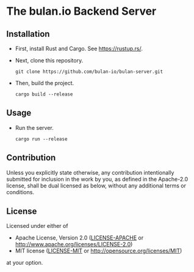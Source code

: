 # The bulan.io Backend Server

## Installation

- First, install Rust and Cargo. See <https://rustup.rs/>.
- Next, clone this repository.

  ```console
  git clone https://github.com/bulan-io/bulan-server.git
  ```

- Then, build the project.

  ```console
  cargo build --release
  ```

## Usage

- Run the server.

  ```console
  cargo run --release
  ```

## Contribution

Unless you explicitly state otherwise, any contribution intentionally submitted
for inclusion in the work by you, as defined in the Apache-2.0 license, shall be
dual licensed as below, without any additional terms or conditions.

## License

Licensed under either of

- Apache License, Version 2.0
   ([LICENSE-APACHE](LICENSE-APACHE) or <http://www.apache.org/licenses/LICENSE-2.0>)
- MIT license
   ([LICENSE-MIT](LICENSE-MIT) or <http://opensource.org/licenses/MIT>)

at your option.
